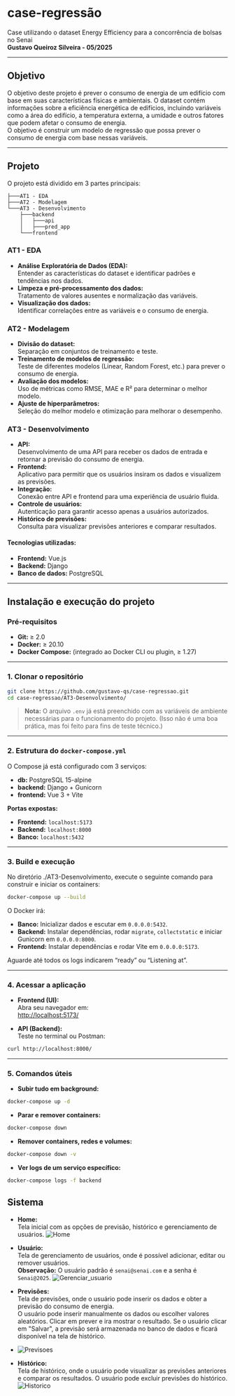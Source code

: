 # case-regressão

Case utilizando o dataset Energy Efficiency para a concorrência de bolsas no Senai  
**Gustavo Queiroz Silveira - 05/2025**

---

## Objetivo

O objetivo deste projeto é prever o consumo de energia de um edifício com base em suas características físicas e ambientais. O dataset contém informações sobre a eficiência energética de edifícios, incluindo variáveis como a área do edifício, a temperatura externa, a umidade e outros fatores que podem afetar o consumo de energia.  
O objetivo é construir um modelo de regressão que possa prever o consumo de energia com base nessas variáveis.

---

## Projeto

O projeto está dividido em 3 partes principais:

```
├───AT1 - EDA
├───AT2 - Modelagem
└───AT3 - Desenvolvimento
    ├───backend
    │   ├───api
    │   ├───pred_app
    └───frontend
```

### AT1 - EDA

- **Análise Exploratória de Dados (EDA):**  
  Entender as características do dataset e identificar padrões e tendências nos dados.
- **Limpeza e pré-processamento dos dados:**  
  Tratamento de valores ausentes e normalização das variáveis.
- **Visualização dos dados:**  
  Identificar correlações entre as variáveis e o consumo de energia.

### AT2 - Modelagem

- **Divisão do dataset:**  
  Separação em conjuntos de treinamento e teste.
- **Treinamento de modelos de regressão:**  
  Teste de diferentes modelos (Linear, Random Forest, etc.) para prever o consumo de energia.
- **Avaliação dos modelos:**  
  Uso de métricas como RMSE, MAE e R² para determinar o melhor modelo.
- **Ajuste de hiperparâmetros:**  
  Seleção do melhor modelo e otimização para melhorar o desempenho.

### AT3 - Desenvolvimento

- **API:**  
  Desenvolvimento de uma API para receber os dados de entrada e retornar a previsão do consumo de energia.
- **Frontend:**  
  Aplicativo para permitir que os usuários insiram os dados e visualizem as previsões.
- **Integração:**  
  Conexão entre API e frontend para uma experiência de usuário fluida.
- **Controle de usuários:**  
  Autenticação para garantir acesso apenas a usuários autorizados.
- **Histórico de previsões:**  
  Consulta para visualizar previsões anteriores e comparar resultados.

#### Tecnologias utilizadas:

- **Frontend:** Vue.js  
- **Backend:** Django  
- **Banco de dados:** PostgreSQL  

---

## Instalação e execução do projeto

### Pré-requisitos

- **Git:** ≥ 2.0  
- **Docker:** ≥ 20.10  
- **Docker Compose:** (integrado ao Docker CLI ou plugin, ≥ 1.27)

---

### 1. Clonar o repositório

```bash
git clone https://github.com/gustavo-qs/case-regressao.git
cd case-regressao/AT3-Desenvolvimento/
```

> **Nota:** O arquivo `.env` já está preenchido com as variáveis de ambiente necessárias para o funcionamento do projeto. (Isso não é uma boa prática, mas foi feito para fins de teste técnico.)

---

### 2. Estrutura do `docker-compose.yml`

O Compose já está configurado com 3 serviços:

- **db:** PostgreSQL 15-alpine  
- **backend:** Django + Gunicorn  
- **frontend:** Vue 3 + Vite  

**Portas expostas:**

- **Frontend:** `localhost:5173`  
- **Backend:** `localhost:8000`  
- **Banco:** `localhost:5432`  

---

### 3. Build e execução

No diretório ./AT3-Desenvolvimento, execute o seguinte comando para construir e iniciar os containers:

```bash
docker-compose up --build
```

O Docker irá:

- **Banco:** Inicializar dados e escutar em `0.0.0.0:5432`.  
- **Backend:** Instalar dependências, rodar `migrate`, `collectstatic` e iniciar Gunicorn em `0.0.0.0:8000`.  
- **Frontend:** Instalar dependências e rodar Vite em `0.0.0.0:5173`.  

Aguarde até todos os logs indicarem “ready” ou “Listening at”.

---

### 4. Acessar a aplicação

- **Frontend (UI):**  
  Abra seu navegador em:  
  [http://localhost:5173/](http://localhost:5173/)

- **API (Backend):**  
  Teste no terminal ou Postman:  

```bash
curl http://localhost:8000/
```

---

### 5. Comandos úteis

- **Subir tudo em background:**

```bash
docker-compose up -d
```

- **Parar e remover containers:**

```bash
docker-compose down
```

- **Remover containers, redes e volumes:**

```bash
docker-compose down -v
```

- **Ver logs de um serviço específico:**

```bash
docker-compose logs -f backend
```

## Sistema

- **Home:**  
  Tela inicial com as opções de previsão, histórico e gerenciamento de usuários.
![Home](./images/image.png)

- **Usuário:**  
  Tela de gerenciamento de usuários, onde é possível adicionar, editar ou remover usuários.  
  **Observação:** O usuário padrão é `senai@senai.com` e a senha é `Senai@2025`.
![Gerenciar_usuario](./images/image-1.png)

- **Previsões:**  
  Tela de previsões, onde o usuário pode inserir os dados e obter a previsão do consumo de energia.  
  O usuário pode inserir manualmente os dados ou escolher valores aleatórios.
  Clicar em prever e ira mostrar o resultado.
  Se o usuário clicar em "Salvar", a previsão será armazenada no banco de dados e ficará disponível na tela de histórico.
- ![Previsoes](./images/image-2.png)

- **Histórico:**  
  Tela de histórico, onde o usuário pode visualizar as previsões anteriores e comparar os resultados.
  O usuário pode excluir previsões do histórico.
![Historico](./images/image-3.png)